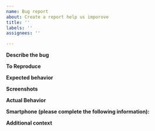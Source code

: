 ```yaml
---
name: Bug report
about: Create a report help us imporove
title: ''
labels: ''
assignees: ''

---
```


**Describe the bug**

**To Reproduce**

**Expected behavior**


**Screenshots**


**Actual Behavior**
 

**Smartphone (please complete the following information):**
     

**Additional context**
